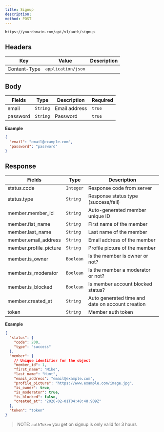 ```yaml
---
title: Signup
description:
method: POST
---
```


```
https://yourdomain.com/api/v1/auth/signup
```

## Headers

| Key          | Value              | Description |
| ------------ | ------------------ | ----------- |
| Content-Type | `application/json` |             |

## Body

| Fields   | Type     | Description   | Required |
| -------- | -------- | ------------- | -------- |
| email    | `String` | Email address | `true`   |
| password | `String` | Password      | `true`   |

**Example**

```json
{
  "email": "email@example.com",
  "password": "password"
}
```

## Response

| Fields                 | Type      | Description                                      |
| ---------------------- | --------- | ------------------------------------------------ |
| status.code            | `Integer` | Response code from server                        |
| status.type            | `String`  | Response status type (success/fail)              |
| member.member_id       | `String`  | Auto-generated member unique ID                  |
| member.fist_name       | `String`  | First name of the member                         |
| member.last_name       | `String`  | Last name of the member                          |
| member.email_address   | `String`  | Email address of the member                      |
| member.profile_picture | `String`  | Profile picture of the member                    |
| member.is_owner        | `Boolean` | Is the member is owner or not?                   |
| member.is_moderator    | `Boolean` | Is the member a moderator or not?                |
| member.is_blocked      | `Boolean` | Is member account blocked status?                |
| member.created_at      | `String`  | Auto generated time and date on account creation |
| token                  | `String`  | Member auth token                                |

**Example**

```json
{
  "status": {
    "code": 200,
    "type": "success"
  },
  "member": {
    // Unique identifier for the object
    "member_id": 1,
    "first_name": "Mike",
    "last_name": "Hunt",
    "email_address": "email@example.com",
    "profile_picture": "https://www.example.com/image.jpg",
    "is_owner": true,
    "is_moderator": true,
    "is_blocked": false,
    "created_at": "2020-02-01T04:48:48.909Z"
  },
  "token": "token"
}
```

> NOTE: `authToken` you get on signup is only valid for 3 hours
